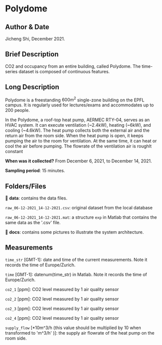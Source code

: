 # Polydome

## Author & Date 

Jicheng Shi, December 2021.

## Brief Description 

CO2 and occupancy from an entire building, called Polydome. The time-series dataset is composed of continuous features. 

## Long Description 
Polydome is a freestanding $600 m^2$ single-zone building on the EPFL campus. It is regularly used for lectures/exams and accommodates up to 200 people.

In the Polydome, a roof-top heat pump, AERMEC RTY-04, serves as an HVAC system. It can execute ventilation (~2.4kW), heating (~6kW), and cooling (~4.6kW). The heat pump collects both the external air and the return air from the room side. When the heat pump is open, it keeps pumping the air to the room for ventilation. At the same time, it can heat or cool the air before pumping. The flowrate of the ventilation air is roughlt constant 

**When was it collected?** From December 6, 2021, to December 14, 2021.

**Sampling period**: 15 minutes.

## Folders/Files

:file_folder: **data**: contains the data files.

``raw_06-12-2021_14-12-2021.csv``: original dataset from the local database

``raw_06-12-2021_14-12-2021.mat``: a structure ``exp`` in Matlab that contains the same data as the '.csv' file.

:file_folder: **docs**: contains some pictures to illustrate the system architecture.

## Measurements

``time_str`` \[GMT-1\]: date and time of the current measurements. Note it records the time of Europe/Zurich.

``time`` \[GMT-1\]: datenum(time_str) in Matlab. Note it records the time of Europe/Zurich.

``co2_1`` \[ppm\]: CO2 level measured by 1 air quality sensor

``co2_2`` \[ppm\]: CO2 level measured by 1 air quality sensor

``co2_3`` \[ppm\]: CO2 level measured by 1 air quality sensor

``co2_4`` \[ppm\]: CO2 level measured by 1 air quality sensor

``supply_flow`` \[*10m^3/h (this value should be multiplied by 10 when transformed to 'm^3/h' )]: the supply air flowrate of the heat pump on the room side.


